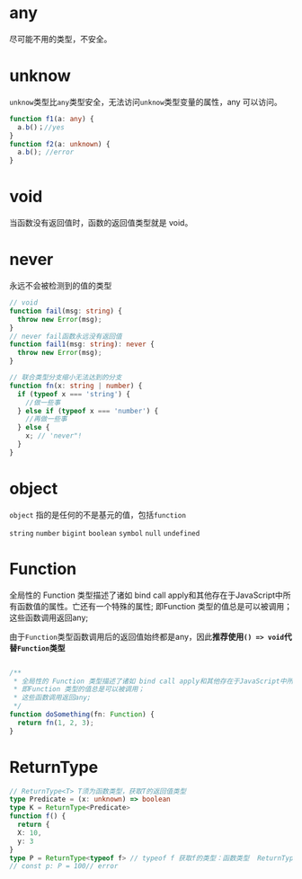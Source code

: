 # any

尽可能不用的类型，不安全。

# unknow

`unknow`类型比`any`类型安全，无法访问`unknow`类型变量的属性，any 可以访问。

```ts
function f1(a: any) {
  a.b()；//yes
}
function f2(a: unknown) {
  a.b(); //error
}

```

# void

当函数没有返回值时，函数的返回值类型就是 void。

# never

永远不会被检测到的值的类型

```ts
// void
function fail(msg: string) {
  throw new Error(msg);
}
// never fail函数永远没有返回值
function fail1(msg: string): never {
  throw new Error(msg);
}

// 联合类型分支缩小无法达到的分支
function fn(x: string | number) {
  if (typeof x === 'string') {
    //做一些事
  } else if (typeof x === 'number') {
    //再做一些事
  } else {
    x; // 'never"!
  }
}
```

# object

`object` 指的是任何的不是基元的值，包括`function`

`string` `number` `bigint` `boolean` `symbol` `null` `undefined`

# Function

全局性的 Function 类型描述了诸如 bind call apply和其他存在于JavaScript中所有函数值的属性。亡还有一个特殊的属性;
即Function 类型的值总是可以被调用；
这些函数调用返回any;

由于`Function`类型函数调用后的返回值始终都是any，因此**推荐使用`() => void`代替`Function`类型**

```ts

/**
 * 全局性的 Function 类型描述了诸如 bind call apply和其他存在于JavaScript中所有函数值的属性。亡还有一个特殊的属性;
 * 即Function 类型的值总是可以被调用；
 * 这些函数调用返回any;
 */
function doSomething(fn: Function) {
  return fn(1, 2, 3);
}
```

# ReturnType<T>


```ts
// ReturnType<T> T须为函数类型，获取T的返回值类型
type Predicate = (x: unknown) => boolean
type K = ReturnType<Predicate>
function f() {
  return {
  X: 10,
  у: 3
}
type P = ReturnType<typeof f> // typeof f 获取f的类型：函数类型  ReturnType<T> 
// const p: P = 100// error

```